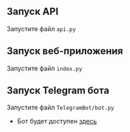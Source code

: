 ## Запуск API
Запустите файл ```api.py```

## Запуск веб-приложения
Запустите файл ```index.py```

## Запуск Telegram бота
Запустите файл ```TelegramBot/bot.py```
* Бот будет доступен <a href='t.me/cu1_weatherbot'>здесь</a>